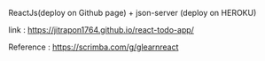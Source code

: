 ReactJs(deploy on Github page) + json-server (deploy on HEROKU)

link : https://jitrapon1764.github.io/react-todo-app/

Reference : https://scrimba.com/g/glearnreact
